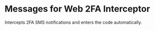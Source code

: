 # Messages for Web 2FA Interceptor
Intercepts 2FA SMS notifications and enters the code automatically.